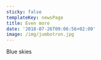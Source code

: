 ```yaml
---
sticky: false
templateKey: newsPage
title: Even more
date: '2018-07-26T09:06:56+02:00'
image: /img/jumbotron.jpg
---
```


Blue skies
